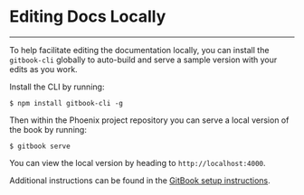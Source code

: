 # Editing Docs Locally
***

To help facilitate editing the documentation locally, you can install the `gitbook-cli` globally to auto-build and serve a sample version with your edits as you work.

Install the CLI by running:

```shell
$ npm install gitbook-cli -g
```

Then within the Phoenix project repository you can serve a local version of the book by running:

```shell
$ gitbook serve
```

You can view the local version by heading to `http://localhost:4000`.

Additional instructions can be found in the [GitBook setup instructions](https://toolchain.gitbook.com/setup.html).
